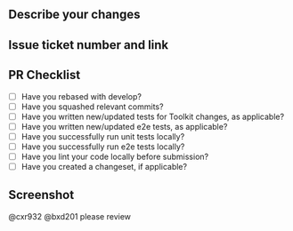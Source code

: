 ## Describe your changes

## Issue ticket number and link

## PR Checklist

- [ ] Have you rebased with develop?
- [ ] Have you squashed relevant commits?
- [ ] Have you written new/updated tests for Toolkit changes, as applicable?
- [ ] Have you written new/updated e2e tests, as applicable?
- [ ] Have you successfully run unit tests locally?
- [ ] Have you successfully run e2e tests locally?
- [ ] Have you lint your code locally before submission?
- [ ] Have you created a changeset, if applicable?

## Screenshot

@cxr932 @bxd201 please review
